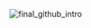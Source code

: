 ![final_github_intro](https://user-images.githubusercontent.com/26340308/113274849-b9268000-9310-11eb-8ec0-c5452ab63db5.png)
